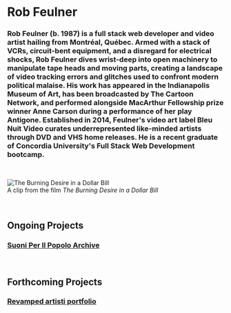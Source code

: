 # Rob Feulner

### Rob Feulner (b. 1987) is a full stack web developer and video artist hailing from Montréal, Québec. Armed with a stack of VCRs, circuit-bent equipment, and a disregard for electrical shocks, Rob Feulner dives wrist-deep into open machinery to manipulate tape heads and moving parts, creating a landscape of video tracking errors and glitches used to confront modern political malaise. His work has appeared in the Indianapolis Museum of Art, has been broadcasted by The Cartoon Network, and performed alongside MacArthur Fellowship prize winner Anne Carson during a performance of her play Antigone. Established in 2014, Feulner's video art label Bleu Nuit Video curates underrepresented like-minded artists through DVD and VHS home releases. **He is a recent graduate of Concordia University's Full Stack Web Development bootcamp.**

<br/>

![The Burning Desire in a Dollar Bill](https://i.imgur.com/rNDHQOO.gif)
<br>
A clip from the film _The Burning Desire in a Dollar Bill_

<br/>

## Ongoing Projects

### [Suoni Per Il Popolo Archive](https://github.com/robfeulner/suoni-archive)

<br/>

## Forthcoming Projects

### [Revamped artisti portfolio](http://robfeulner.com)

<!--
**robfeulner/robfeulner** is a ✨ _special_ ✨ repository because its `README.md` (this file) appears on your GitHub profile.

Here are some ideas to get you started:

- 🔭 I’m currently working on ...
- 🌱 I’m currently learning ...
- 👯 I’m looking to collaborate on ...
- 🤔 I’m looking for help with ...
- 💬 Ask me about ...
- 📫 How to reach me: ...
- 😄 Pronouns: ...
- ⚡ Fun fact: ...
-->
